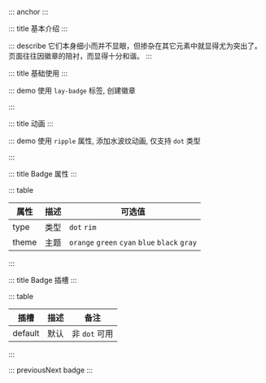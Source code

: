 ::: anchor
:::

::: title 基本介绍
:::

::: describe 它们本身细小而并不显眼，但掺杂在其它元素中就显得尤为突出了。页面往往因徽章的陪衬，而显得十分和谐。
:::

::: title 基础使用
:::

::: demo 使用 `lay-badge` 标签, 创建徽章

<template>
    <lay-badge type="dot"></lay-badge>&nbsp;
    <lay-badge type="dot" theme="orange"></lay-badge>&nbsp;
    <lay-badge type="dot" theme="green"></lay-badge>&nbsp;
    <lay-badge type="dot" theme="cyan"></lay-badge>&nbsp;
    <lay-badge type="dot" theme="blue"></lay-badge>&nbsp;
    <lay-badge type="dot" theme="black"></lay-badge>&nbsp;
    <lay-badge type="dot" theme="gray"></lay-badge>&nbsp;
    <lay-badge >赤</lay-badge>&nbsp;
    <lay-badge theme="orange">橙</lay-badge>&nbsp;
    <lay-badge theme="green">绿</lay-badge>&nbsp;
    <lay-badge theme="cyan">青</lay-badge>&nbsp;
    <lay-badge theme="blue">蓝</lay-badge>&nbsp;
    <lay-badge theme="black">黑</lay-badge>&nbsp;
    <lay-badge theme="gray">灰</lay-badge>&nbsp;
    <lay-badge type="rim">6</lay-badge>&nbsp;
    <lay-badge type="rim">Hot</lay-badge>&nbsp;
</template>

<script>
import { ref } from 'vue'

export default {
  setup() {

    return {
    }
  }
}
</script>

:::

::: title 动画
:::

::: demo 使用 `ripple` 属性, 添加水波纹动画, 仅支持 `dot` 类型
<template>
    <lay-badge type="dot" ripple></lay-badge>&nbsp;
    <lay-badge type="dot" theme="orange" ripple></lay-badge>&nbsp;
    <lay-badge type="dot" theme="green" ripple></lay-badge>&nbsp;
    <lay-badge type="dot" theme="cyan" ripple></lay-badge>&nbsp;
    <lay-badge type="dot" theme="blue" ripple></lay-badge>&nbsp;
    <lay-badge type="dot" theme="black" ripple></lay-badge>&nbsp;
    <lay-badge type="dot" color="blue" ripple></lay-badge>&nbsp;
</template>

<script>
</script>
:::


::: title Badge 属性
:::

::: table

| 属性  | 描述   | 可选值                                       |
| ----- | ---- | --------------------------------------------- |
| type  | 类型 | `dot` `rim`                                   |
| theme | 主题 | `orange` `green` `cyan` `blue` `black` `gray` |

:::

::: title Badge 插槽
:::

::: table

|  插槽  | 描述  |  备注                                              |
| ----- | ---- | --------------------------------------------- |
| default  | 默认 |  非 `dot` 可用                                   |

:::

::: previousNext badge
:::
